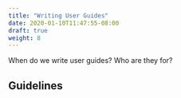 ```yaml
---
title: "Writing User Guides"
date: 2020-01-10T11:47:55-08:00
draft: true
weight: 8
---
```


When do we write user guides?
Who are they for?

## Guidelines